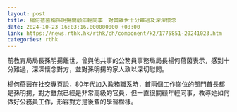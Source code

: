 ```yaml
---
layout: post
title: 楊何蓓茵稱孫明揚關顧年輕同事　對其離世十分難過及深深懷念
date: 2024-10-23 16:03:16.000000000 +08:00
link: https://news.rthk.hk/rthk/ch/component/k2/1775851-20241023.htm
categories: rthk
---
```


前教育局局長孫明揚離世，曾與他共事的公務員事務局局長楊何蓓茵表示，感到十分難過，深深懷念對方，並對孫明揚的家人致以深切慰問。

楊何蓓茵在社交專頁說，80年代加入政務職系時，首兩個工作崗位的部門首長都是孫明揚，對方雖然已經是非常高級的官員，但一直很關顧年輕同事，教導她如何做好公務員工作，形容對方是後輩的學習榜樣。
